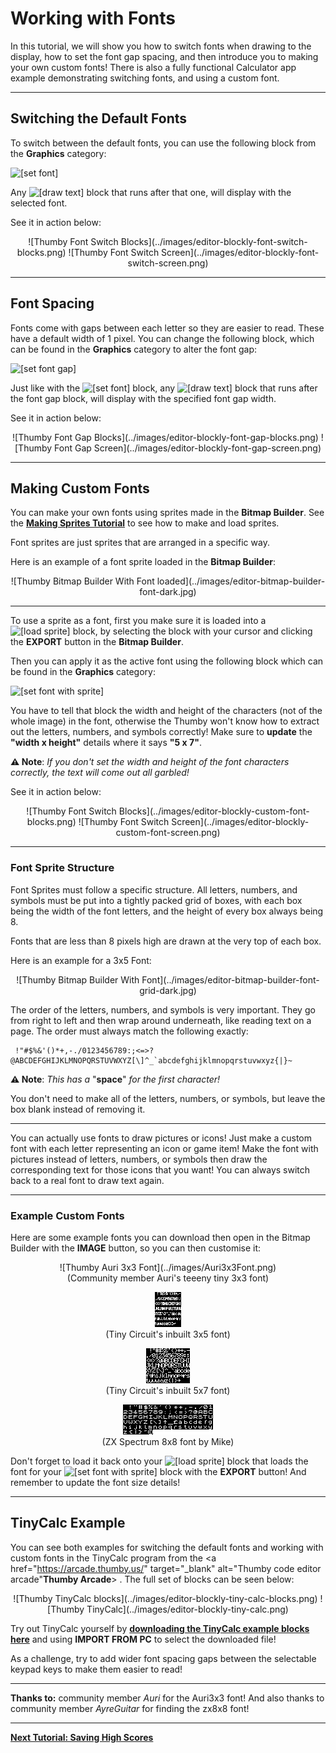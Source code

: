 # Working with Fonts

In this tutorial, we will show you how to switch fonts when drawing to the display, how to set the font gap spacing, and then introduce you to making your own custom fonts! There is also a fully functional Calculator app example demonstrating switching fonts, and using a custom font.

---

## Switching the Default Fonts

To switch between the default fonts, you can use the following block from the **Graphics** category:

<img src="../../images/editor-blockly-set-font-block.png" alt="[set font]" style="height:2.0em">

Any <img src="../../images/editor-blockly-draw-text-block.png" alt="[draw text]" style="height:3.6em"> block that runs after that one, will display with the selected font.

See it in action below:

<center>
![Thumby Font Switch Blocks](../images/editor-blockly-font-switch-blocks.png)
![Thumby Font Switch Screen](../images/editor-blockly-font-switch-screen.png)
</center>

---

## Font Spacing

Fonts come with gaps between each letter so they are easier to read. These have a default width of 1 pixel. You can change the following block, which can be found in the **Graphics** category to alter the font gap:

<img src="../../images/editor-blockly-setFont-gap-block.png" alt="[set font gap]" style="height:2.0em">

Just like with the <img src="../../images/editor-blockly-set-font-block.png" alt="[set font]" style="height:2.0em"> block, any <img src="../../images/editor-blockly-draw-text-block.png" alt="[draw text]" style="height:3.6em"> block that runs after the font gap block, will display with the specified font gap width.

See it in action below:

<center>
![Thumby Font Gap Blocks](../images/editor-blockly-font-gap-blocks.png)
![Thumby Font Gap Screen](../images/editor-blockly-font-gap-screen.png)
</center>

---

## Making Custom Fonts

You can make your own fonts using sprites made in the **Bitmap Builder**. See the [**Making Sprites Tutorial**](../Making-Sprites/) to see how to make and load sprites.

Font sprites are just sprites that are arranged in a specific way.

Here is an example of a font sprite loaded in the **Bitmap Builder**:

<center>
![Thumby Bitmap Builder With Font loaded](../images/editor-bitmap-builder-font-dark.jpg)
</center>

---

To use a sprite as a font, first you make sure it is loaded into a <img src="../../images/editor-blockly-sprite-block.png" alt="[load sprite]" style="height:2.4em"> block, by selecting the block with your cursor and clicking the **EXPORT** button in the **Bitmap Builder**.

Then you can apply it as the active font using the following block which can be found in the **Graphics** category:

<img src="../../images/editor-blockly-set-font-with-sprite-block.png" alt="[set font with sprite]" style="height:2.0em">

You have to tell that block the width and height of the characters (not of the whole image) in the font, otherwise the Thumby won't know how to extract out the letters, numbers, and symbols correctly! Make sure to **update** the **"width x height"** details where it says **"5 x 7"**.

**⚠ Note**: *If you don't set the width and height of the font characters correctly, the text will come out all garbled!*

See it in action below:

<center>
![Thumby Font Switch Blocks](../images/editor-blockly-custom-font-blocks.png)
![Thumby Font Switch Screen](../images/editor-blockly-custom-font-screen.png)
</center>

---

### Font Sprite Structure

Font Sprites must follow a specific structure. All letters, numbers, and symbols must be put into a tightly packed grid of boxes, with each box being the width of the font letters, and the height of every box always being 8.

Fonts that are less than 8 pixels high are drawn at the very top of each box.

Here is an example for a 3x5 Font:

<center>
![Thumby Bitmap Builder With Font](../images/editor-bitmap-builder-font-grid-dark.jpg)
</center>

The order of the letters, numbers, and symbols is very important. They go from right to left and then wrap around underneath, like reading text on a page. The order must always match the following exactly:

```
 !"#$%&'()*+,-./0123456789:;<=>?@ABCDEFGHIJKLMNOPQRSTUVWXYZ[\]^_`abcdefghijklmnopqrstuvwxyz{|}~
```
**⚠ Note**: *This has a* "**space**" *for the first character!*

You don't need to make all of the letters, numbers, or symbols, but leave the box blank instead of removing it.

---

You can actually use fonts to draw pictures or icons! Just make a custom font with each letter representing an icon or game item! Make the font with pictures instead of letters, numbers, or symbols then draw the corresponding text for those icons that you want! You can always switch back to a real font to draw text again.

---

### Example Custom Fonts

Here are some example fonts you can download then open in the Bitmap Builder with the **IMAGE** button, so you can then customise it:

<center>
![Thumby Auri 3x3 Font](../images/Auri3x3Font.png)
<br>(Community member Auri's teeeny tiny 3x3 font)

![Thumby Tiny Circuit's 3x5 Font](../images/tc3x5Font.png)
<br>(Tiny Circuit's inbuilt 3x5 font)

![Thumby Tiny Circuit's 5x7 Font](../images/tc5x7Font.png)
<br>(Tiny Circuit's inbuilt 5x7 font)

![Thumby ZX 8x8 Font](../images/zx8x8Font.png)
<br>(ZX Spectrum 8x8 font by Mike)
</center>

Don't forget to load it back onto your <img src="../../images/editor-blockly-sprite-block.png" alt="[load sprite]" style="height:2.4em"> block that loads the font for your <img src="../../images/editor-blockly-set-font-with-sprite-block.png" alt="[set font with sprite]" style="height:2.0em"> block with the **EXPORT** button! And remember to update the font size details!

---

## TinyCalc Example

You can see both examples for switching the default fonts and working with custom fonts in the TinyCalc program from the <a href="https://arcade.thumby.us/" target="_blank" alt="Thumby code editor arcade"**Thumby Arcade**></a> . The full set of blocks can be seen below:

<center>
![Thumby TinyCalc blocks](../images/editor-blockly-tiny-calc-blocks.png)
![Thumby TinyCalc](../images/editor-blockly-tiny-calc.png)
</center>

Try out TinyCalc yourself by [**downloading the TinyCalc example blocks here**](TinyCalc.blocks) and using **IMPORT FROM PC** to select the downloaded file!

As a challenge, try to add wider font spacing gaps between the selectable keypad keys to make them easier to read!

---

**Thanks to:** community member *Auri* for the Auri3x3 font! And also thanks to community member *AyreGuitar* for finding the zx8x8 font!

---

[**Next Tutorial: Saving High Scores**](../Saving-High-Scores/)
